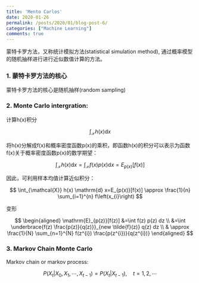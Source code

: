 ```yaml
---
title: 'Mento Carlos'
date: 2020-01-26
permalink: /posts/2020/01/blog-post-6/
categories: ["Machine Learning"]
comments: true
---
```



蒙特卡罗方法，又称统计模拟方法(statistical simulation method), 通过概率模型的随机抽样进行进行近似数值计算的方法。

### 1. 蒙特卡罗方法的核心  

蒙特卡罗方法的核心是随机抽样(random sampling)

### 2. Monte Carlo intergration:

计算h(x)积分

$$
\int_{\mathcal{X}} h(x) \mathrm{d} x
$$

将h(x)分解成f(x)和概率密度函数p(x)的乘积，即函数h(x)的积分可以表示为函数f(x)关于概率密度函数p(x)的数学期望：

$$
\int_{\mathcal{X}} h(x) \mathrm{d} x=\int_{\mathcal{X}} f(x) p(x) \mathrm{d} x=E_{p(x)}[f(x)]
$$

因此，可利用样本均值计算近似积分：

$$
\int_{\mathcal{X}} h(x) \mathrm{d} x=E_{p(x)}[f(x)] \approx \frac{1}{n} \sum_{i=1}^{n} f\left(x_{i}\right)
$$

变形

$$
\begin{aligned}
\mathrm{E}_{p(z)}[f(z)] &=\int f(z) p(z) dz \\
&=\int \underbrace{f(z) \frac{p(z)}{q(z)}}_{new \tilde{f}(z)} q(z) dz \\ 
& \approx \frac{1}{N} \sum_{n=1}^{N} f(z^{i}) \frac{p(z^{i})}{q(z^{i})}
\end{aligned}
$$



### 3. Markov Chain Monte Carlo

Markov chain or markov process:

$$
P\left(X_{t} | X_{0}, X_{1}, \cdots, X_{t-1}\right)=P\left(X_{t} | X_{t-1}\right), \quad t=1,2, \cdots
$$

 